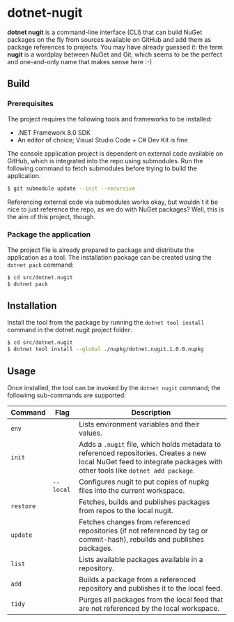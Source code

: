 # dotnet-nugit

**dotnet nugit** is a command-line interface (CLI) that can build NuGet packages on the fly from sources available on GitHub and add them as package references to projects.  You may have already guessed it: the term **nugit** is a wordplay between NuGet and Git, which seems to be the perfect and one-and-only name that makes sense here :-)


## Build

### Prerequisites

The project requires the following tools and frameworks to be installed:

* .NET Framework 8.0 SDK
* An editor of choice; Visual Studio Code + C# Dev Kit is fine


The console application project is dependent on external code available on GitHub, which is integrated into the repo using submodules.  Run the following command to fetch submodules before trying to build the application.

````bash
$ git submodule update --init --recursive
````

Referencing external code via submodules works okay, but wouldn´t it be nice to just reference the repo, as we do with NuGet packages? Well, this is the aim of this project, though.

### Package the application

The project file is already prepared to package and distribute the application as a tool. The installation package can be created using the `dotnet pack` command:

````bash
$ cd src/dotnet.nugit
$ dotnet pack
````

## Installation

Install the tool from the package by running the `dotnet tool install` command in the dotnet.nugit project folder:

````bash
$ cd src/dotnet.nugit
$ dotnet tool install --global ./nupkg/dotnet.nugit.1.0.0.nupkg
````

## Usage

Once installed, the tool can be invoked by the `dotnet nugit` command; the followimg sub-commands are supported:


| Command | Flag | Description |
| - | - | - |
| `env` |   | Lists environment variables and their values. |
| `init`    | | Adds a `.nugit` file, which holds metadata to referenced repositories.  Creates a new local NuGet feed to integrate packages with other tools like `dotnet add package`. |
|           | `--local` | Configures nugit to put copies of nupkg files into the current workspace. |
| `restore` | | Fetches, builds and publishes packages from repos to the local nugit. |
| `update`  | | Fetches changes from referenced repositories (if not referenced by tag or commit-hash), rebuilds and publishes packages. |
| `list`    | | Lists available packages available in a repository. |
| `add`     | | Builds a package from a referenced repository and publishes it to the local feed. |
| `tidy`    | | Purges all packages from the local feed that are not referenced by the local workspace. |